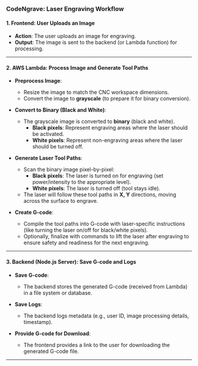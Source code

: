 ### **CodeNgrave: Laser Engraving Workflow**

#### **1. Frontend: User Uploads an Image**

-   **Action**: The user uploads an image for engraving.
-   **Output**: The image is sent to the backend (or Lambda function) for processing.

----------

#### **2. AWS Lambda: Process Image and Generate Tool Paths**

-   **Preprocess Image**:
    
    -   Resize the image to match the CNC workspace dimensions.
    -   Convert the image to **grayscale** (to prepare it for binary conversion).
-   **Convert to Binary (Black and White)**:
    
    -   The grayscale image is converted to **binary** (black and white).
        -   **Black pixels**: Represent engraving areas where the laser should be activated.
        -   **White pixels**: Represent non-engraving areas where the laser should be turned off.
-   **Generate Laser Tool Paths**:
    
    -   Scan the binary image pixel-by-pixel:
        -   **Black pixels**: The laser is turned on for engraving (set power/intensity to the appropriate level).
        -   **White pixels**: The laser is turned off (tool stays idle).
    -   The laser will follow these tool paths in **X, Y** directions, moving across the surface to engrave.
-   **Create G-code**:
    
    -   Compile the tool paths into G-code with laser-specific instructions (like turning the laser on/off for black/white pixels).
    -   Optionally, finalize with commands to lift the laser after engraving to ensure safety and readiness for the next engraving.

----------

#### **3. Backend (Node.js Server): Save G-code and Logs**

-   **Save G-code**:
    
    -   The backend stores the generated G-code (received from Lambda) in a file system or database.
-   **Save Logs**:
    
    -   The backend logs metadata (e.g., user ID, image processing details, timestamp).
-   **Provide G-code for Download**:
    
    -   The frontend provides a link to the user for downloading the generated G-code file.

----------
